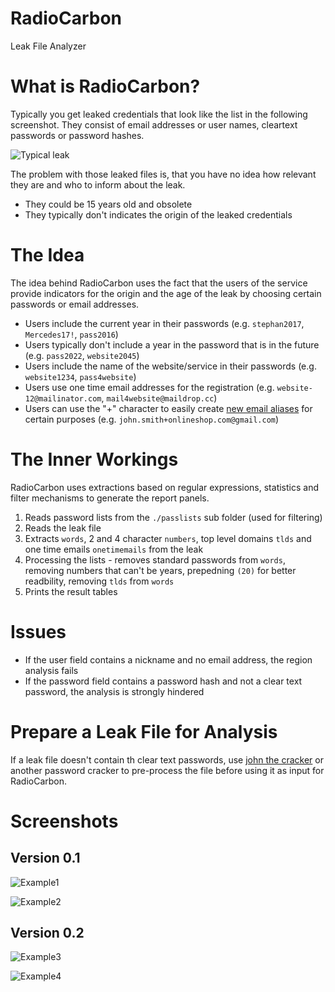 # RadioCarbon
Leak File Analyzer

# What is RadioCarbon?

Typically you get leaked credentials that look like the list in the following screenshot. They consist of email addresses or user names, cleartext passwords or password hashes. 

![Typical leak](https://raw.githubusercontent.com/Neo23x0/radiocarbon/master/screens/leak1.png)

The problem with those leaked files is, that you have no idea how relevant they are and who to inform about the leak. 

- They could be 15 years old and obsolete
- They typically don't indicates the origin of the leaked credentials

# The Idea

The idea behind RadioCarbon uses the fact that the users of the service provide indicators for the origin and the age of the leak by choosing certain passwords or email addresses. 

- Users include the current year in their passwords (e.g. `stephan2017`, `Mercedes17!`, `pass2016`)
- Users typically don't include a year in the password that is in the future (e.g. `pass2022`, `website2045`)
- Users include the name of the website/service in their passwords (e.g. `website1234`, `pass4website`)
- Users use one time email addresses for the registration (e.g. `website-12@mailinator.com`, `mail4website@maildrop.cc`)
- Users can use the "+" character to easily create [new email aliases](https://evernotefolios.wordpress.com/2012/04/27/multiple-email-addresses-with-one-gmail-account/) for certain purposes (e.g. `john.smith+onlineshop.com@gmail.com`)

# The Inner Workings

RadioCarbon uses extractions based on regular expressions, statistics and filter mechanisms to generate the report panels.

1. Reads password lists from the `./passlists` sub folder (used for filtering)
2. Reads the leak file
3. Extracts `words`, 2 and 4 character `numbers`, top level domains `tlds` and one time emails `onetimemails` from the leak
4. Processing the lists - removes standard passwords from `words`, removing numbers that can't be years, prepedning `(20)` for better readbility, removing `tlds` from `words`
5. Prints the result tables

# Issues

- If the user field contains a nickname and no email address, the region analysis fails
- If the password field contains a password hash and not a clear text password, the analysis is strongly hindered

# Prepare a Leak File for Analysis

If a leak file doesn't contain th clear text passwords, use [john the cracker](http://www.openwall.com/john/) or another password cracker to pre-process the file before using it as input for RadioCarbon. 

# Screenshots

## Version 0.1

![Example1](https://raw.githubusercontent.com/Neo23x0/radiocarbon/master/screens/radiocarbon1.png)

![Example2](https://raw.githubusercontent.com/Neo23x0/radiocarbon/master/screens/radiocarbon2.png)

## Version 0.2

![Example3](https://raw.githubusercontent.com/Neo23x0/radiocarbon/master/screens/radiocarbon3.png)

![Example4](https://raw.githubusercontent.com/Neo23x0/radiocarbon/master/screens/radiocarbon4.png)
